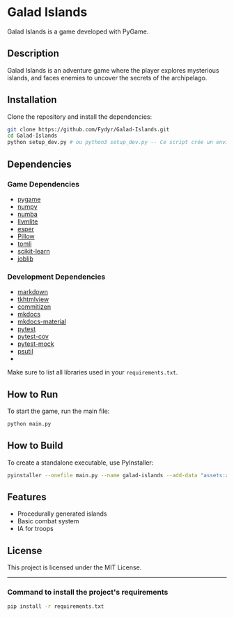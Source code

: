 # Galad Islands

Galad Islands is a game developed with PyGame.

## Description

Galad Islands is an adventure game where the player explores mysterious islands, and faces enemies to uncover the secrets of the archipelago.

## Installation

Clone the repository and install the dependencies:

```bash
git clone https://github.com/Fydyr/Galad-Islands.git
cd Galad-Islands
python setup_dev.py # ou python3 setup_dev.py -- Ce script crée un environnement virtuel, installe les dépendances principales et de développement
```

## Dependencies

### Game Dependencies

- [pygame](https://www.pygame.org/)
- [numpy](https://numpy.org/)
- [numba](https://numba.pydata.org/)
- [llvmlite](https://llvmlite.readthedocs.io/)
- [esper](https://esper.readthedocs.io/)
- [Pillow](https://python-pillow.org/)
- [tomli](https://tomli.readthedocs.io/)
- [scikit-learn](https://scikit-learn.org/)
- [joblib](https://joblib.readthedocs.io/)

### Development Dependencies

- [markdown](https://python-markdown.github.io/)
- [tkhtmlview](https://pypi.org/project/tkhtmlview/)
- [commitizen](https://commitizen-tools.github.io/commitizen/)
- [mkdocs](https://www.mkdocs.org/)
- [mkdocs-material](https://squidfunk.github.io/mkdocs-material/)
- [pytest](https://docs.pytest.org/)
- [pytest-cov](https://pytest-cov.readthedocs.io/)
- [pytest-mock](https://pypi.org/project/pytest-mock/)
- [psutil](https://psutil.readthedocs.io/)
- 

Make sure to list all libraries used in your `requirements.txt`.

## How to Run

To start the game, run the main file:

```bash
python main.py
```

## How to Build

To create a standalone executable, use PyInstaller:

```bash
pyinstaller --onefile main.py --name galad-islands --add-data "assets:assets"
```


## Features

- Procedurally generated islands
- Basic combat system
- IA for troops

## License

This project is licensed under the MIT License.

---

### Command to install the project's requirements

```bash
pip install -r requirements.txt
```
